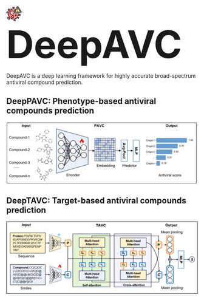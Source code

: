 
<img src="virus.png" width="40" height="40" style="vertical-align: middle;margin-right: 5px;"> <span style="font-size:100px; font-weight:bold;"> DeepAVC </span>

 DeepAVC is a deep learning framework for highly accurate broad-spectrum antiviral compound prediction.







## DeepPAVC: Phenotype-based antiviral compounds prediction
![Overview](DeepPAVC.png)

## DeepTAVC: Target-based antiviral compounds prediction
![Overview](DeepTAVC.png)



